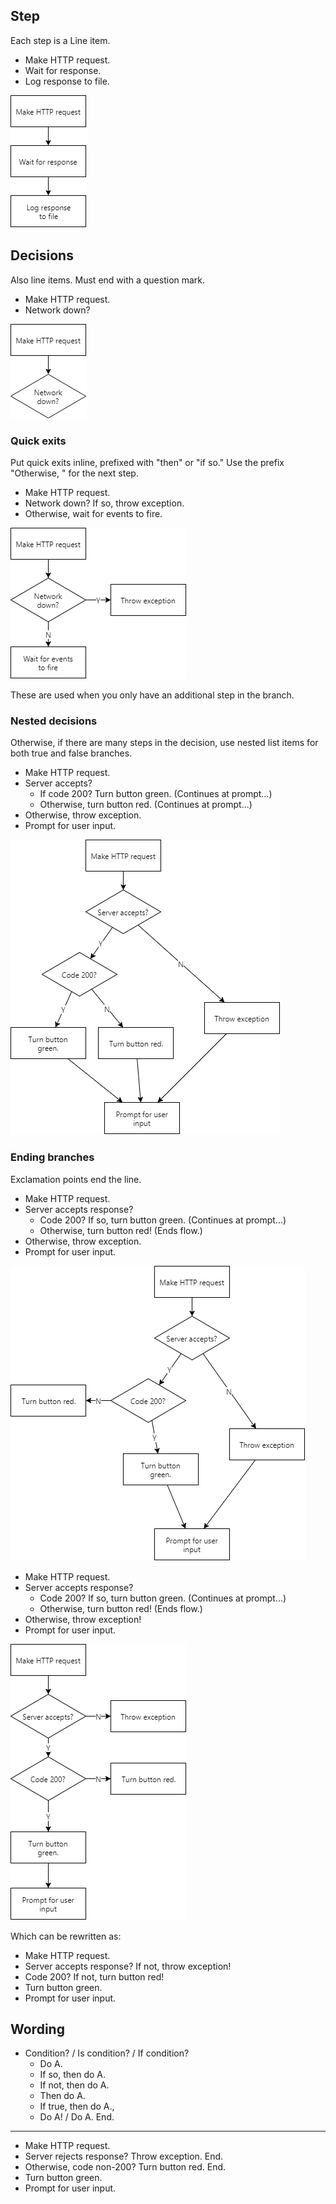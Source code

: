 ## Step

Each step is a Line item.

* Make HTTP request.
* Wait for response.
* Log response to file.

![Fig1](diagrams/fig1.png)

## Decisions

Also line items. Must end with a question mark.

* Make HTTP request.
* Network down?

![Fig2](diagrams/fig2.png)

### Quick exits

Put quick exits inline, prefixed with "then" or "if so." Use the prefix "Otherwise, " for the next step.

* Make HTTP request.
* Network down? If so, throw exception.
* Otherwise, wait for events to fire.

![Fig3](diagrams/fig3.png)


These are used when you only have an additional step in the branch.

### Nested decisions

Otherwise, if there are many steps in the decision, use nested list items for both true and false branches.

* Make HTTP request.
* Server accepts?
  * If code 200? Turn button green. (Continues at prompt...)
  * Otherwise, turn button red. (Continues at prompt...)
* Otherwise, throw exception.
* Prompt for user input.

![Fig4](diagrams/fig4.png)


### Ending branches

Exclamation points end the line.

* Make HTTP request.
* Server accepts response?
  * Code 200? If so, turn button green. (Continues at prompt...)
  * Otherwise, turn button red! (Ends flow.)
* Otherwise, throw exception.
* Prompt for user input.

![Fig5](diagrams/fig5.png)

* Make HTTP request.
* Server accepts response?
  * Code 200? If so, turn button green. (Continues at prompt...)
  * Otherwise, turn button red! (Ends flow.)
* Otherwise, throw exception!
* Prompt for user input.

![Fig6](diagrams/fig6.png)

Which can be rewritten as:

* Make HTTP request.
* Server accepts response? If not, throw exception!
* Code 200? If not, turn button red!
* Turn button green.
* Prompt for user input.

## Wording

* Condition? / Is condition? / If condition?
  * Do A.
  * If so, then do A.
  * If not, then do A.
  * Then do A.
  * If true, then do A., 
  * Do A! / Do A. End.

---

* Make HTTP request.
* Server rejects response? Throw exception. End.
* Otherwise, code non-200? Turn button red. End.
* Turn button green.
* Prompt for user input.